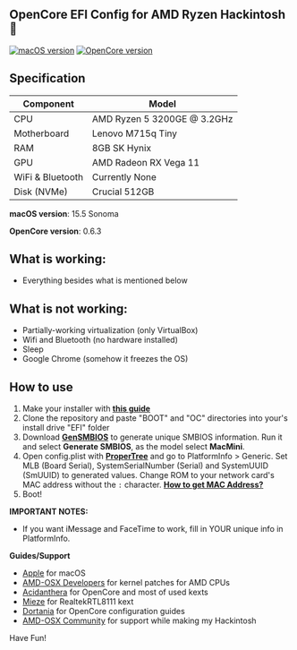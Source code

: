 ## OpenCore EFI Config for AMD Ryzen Hackintosh 


[![macOS version](https://img.shields.io/badge/macOS-15.5-informational.svg)](https://www.apple.com/macos)
[![OpenCore version](https://img.shields.io/badge/OpenCore-0.6.3-informational.svg)](https://github.com/acidanthera/OpenCorePkg)


## Specification


| **Component** | **Model** |
| ------------- | --------- |
| CPU | AMD Ryzen 5 3200GE @ 3.2GHz |
| Motherboard | Lenovo M715q Tiny |
| RAM | 8GB SK Hynix |
| GPU | AMD Radeon RX Vega 11 |
| WiFi & Bluetooth | Currently None |
| Disk (NVMe) | Crucial 512GB |

**macOS version**: 15.5 Sonoma

**OpenCore version**: 0.6.3  

## What is working:

- Everything besides what is mentioned below

## What is not working:

- Partially-working virtualization (only VirtualBox)
- Wifi and Bluetooth (no hardware installed)
- Sleep
- Google Chrome (somehow it freezes the OS)


## How to use
  1. Make your installer with [**this guide**](https://dortania.github.io/OpenCore-Install-Guide/installer-guide/)
  2. Clone the repository and paste "BOOT" and "OC" directories into your's install drive "EFI" folder
  3. Download [**GenSMBIOS**](https://github.com/corpnewt/GenSMBIOS) to generate unique SMBIOS information. Run it and select **Generate SMBIOS**, as the model select **MacMini**.
  4. Open config.plist with [**ProperTree**](https://github.com/corpnewt/ProperTree) and go to PlatformInfo > Generic. Set MLB (Board Serial), SystemSerialNumber (Serial) and SystemUUID (SmUUID) to generated values. Change ROM to your network card's MAC address without the `:` character. [**How to get MAC Address?**](https://www.wikihow.com/Find-the-MAC-Address-of-Your-Computer)
  5. Boot!  


**IMPORTANT NOTES:**

- If you want iMessage and FaceTime to work, fill in YOUR unique info in PlatformInfo.


**Guides/Support**

 - [Apple](https://apple.com) for macOS
 - [AMD-OSX Developers](https://github.com/AMD-OSX) for kernel patches for AMD CPUs
 - [Acidanthera](https://github.com/acidanthera) for OpenCore and most of used kexts
 - [Mieze](https://github.com/Mieze) for RealtekRTL8111 kext
 - [Dortania](https://github.com/dortania) for OpenCore configuration guides
 - [AMD-OSX Community](https://amd-osx.com) for support while making my Hackintosh


Have Fun!
